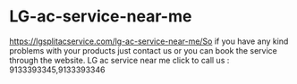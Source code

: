 # LG-ac-service-near-me
https://lgsplitacservice.com/lg-ac-service-near-me/So if you have any kind problems with your products just contact us or you can book the service through the website. LG ac service near me click to call us : 9133393345,9133393346  
